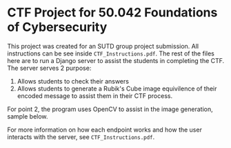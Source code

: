 # CTF Project for 50.042 Foundations of Cybersecurity
This project was created for an SUTD group project submission. All instructions can be see inside `CTF_Instructions.pdf`.
The rest of the files here are to run a Django server to assist the students in completing the CTF.
The server serves 2 purpose:
1. Allows students to check their answers
2. Allows students to generate a Rubik's Cube image equivilence of their encoded message to assist them in their CTF process.

For point 2, the program uses OpenCV to assist in the image generation, sample below.

For more information on how each endpoint works and how the user interacts with the server, see `CTF_Instructions.pdf`.
